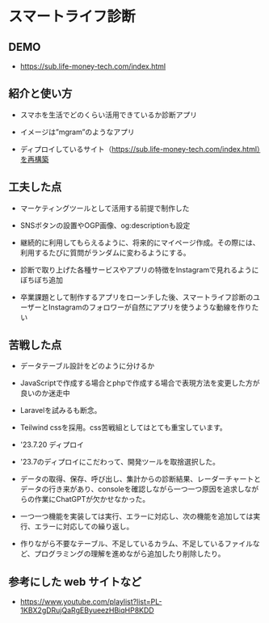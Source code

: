 # スマートライフ診断

## DEMO

  - https://sub.life-money-tech.com/index.html

## 紹介と使い方

  - スマホを生活でどのくらい活用できているか診断アプリ

  - イメージは”mgram”のようなアプリ

  - ディプロイしているサイト（https://sub.life-money-tech.com/index.html）を再構築

## 工夫した点

  - マーケティングツールとして活用する前提で制作した

  - SNSボタンの設置やOGP画像、og:descriptionも設定

  - 継続的に利用してもらえるように、将来的にマイページ作成。その際には、利用するたびに質問がランダムに変わるようにする。

  - 診断で取り上げた各種サービスやアプリの特徴をInstagramで見れるようにぼちぼち追加

  - 卒業課題として制作するアプリをローンチした後、スマートライフ診断のユーザーとInstagramのフォロワーが自然にアプリを使うような動線を作りたい

## 苦戦した点

  - データテーブル設計をどのように分けるか

  - JavaScriptで作成する場合とphpで作成する場合で表現方法を変更した方が良いのか迷走中

  - Laravelを試みるも断念。

  - Teilwind cssを採用。css苦戦組としてはとても重宝しています。

  - '23.7.20 ディプロイ

  - '23.7のディプロイにこだわって、開発ツールを取捨選択した。

  - データの取得、保存、呼び出し、集計からの診断結果、レーダーチャートとデータの行き来があり、consoleを確認しながら一つ一つ原因を追求しながらの作業にChatGPTが欠かせなかった。

  - 一つ一つ機能を実装しては実行、エラーに対応し、次の機能を追加しては実行、エラーに対応しての繰り返し。

  - 作りながら不要なテーブル、不足しているカラム、不足しているファイルなど、プログラミングの理解を進めながら追加したり削除したり。

## 参考にした web サイトなど

  - https://www.youtube.com/playlist?list=PL-1KBX2gDRujQaRgEByueezHBiqHP8KDD